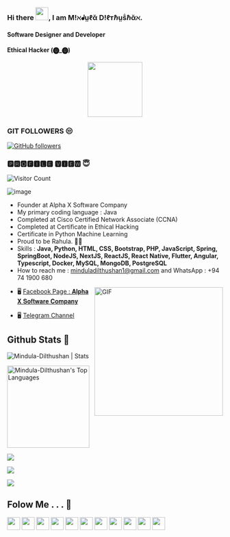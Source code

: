 <!--
**Mindula-Dilthushan/Mindula-Dilthushan** is a ✨ _special_ ✨ repository because its `README.md` (this file) appears on your GitHub profile.

Here are some ideas to get you started:

- 🔭 I’m currently working on ...
- 🌱 I’m currently learning ...
- 👯 I’m looking to collaborate on ...
- 🤔 I’m looking for help with ...
- 💬 Ask me about ...
- 📫 How to reach me: ...
- 😄 Pronouns: ...
- ⚡ Fun fact: ...
-->


### Hi there <img src="https://github.com/Mindula-Dilthushan/Mindula-Dilthushan/blob/master/asserts/hi.gif" width="30px">, I am M!ℵᖱṳℓᾰ D!ℓтℏṳṧℏᾰℵ.
#### Software Designer and Developer 
#### Ethical Hacker    (⓿_⓿)

<p align="center">
  <img align="center" width="128" height="128" src="https://github.com/Mindula-Dilthushan/Mindula-Dilthushan/blob/master/asserts/EH%20icon.png">
</p>


[comment]: <> (![image align="right"]&#40;https://github.com/Mindula-Dilthushan/Mindula-Dilthushan/blob/master/asserts/EH%20icon.png&#41;)


### GIT FOLLOWERS 😒
[![GitHub followers](https://img.shields.io/github/followers/Mindula-Dilthushan.svg?style=social&label=Follow&maxAge=2592000)](https://github.com/Mindula-Dilthushan?tab=followers)

### 🅿🆁🅾🅵🅸🅻🅴 🆅🅸🅴🆆 😇
![Visitor Count](https://profile-counter.glitch.me/{Mindula-Dilthushan}/count.svg)


![image](https://github.com/Mindula-Dilthushan/Mindula-Dilthushan/blob/master/asserts/15.jpg)


- Founder at Alpha X Software Company
- My primary coding language : Java
- Completed at Cisco Certified Network Associate (CCNA)
- Completed at Certificate in Ethical Hacking
- Certificate in Python Machine Learning
- Proud to be Rahula. 💙🧡
- Skills : **Java, Python, HTML, CSS, Bootstrap, PHP, JavaScript, Spring, SpringBoot, NodeJS, NextJS, ReactJS, React Native, Flutter, Angular, Typescript, Docker, MySQL, MongoDB, PostgreSQL**
- How to reach me : minduladilthushan1@gmail.com and WhatsApp : +94 74 1900 680

<img align="right" alt="GIF" src="https://github.com/Mindula-Dilthushan/Mindula-Dilthushan/blob/master/asserts/image.gif?raw=true" width="300" height="300" />

- 🖥 [Facebook Page : 𝐀𝐥𝐩𝐡𝐚 𝐗 𝐒𝐨𝐟𝐭𝐰𝐚𝐫𝐞 𝐂𝐨𝐦𝐩𝐚𝐧𝐲](https://www.facebook.com/minduladilthushan/?ref=pages_you_manage)

- 🖥 [Telegram Channel](https://t.me/alphaxcompany)

## Github Stats 🧐

<p align="left"> <img src="https://github-readme-stats.vercel.app/api?username=Mindula-Dilthushan&show_icons=true&theme=gotham" alt="Mindula-Dilthushan | Stats" />

[comment]: <> (<p align="left"> <img src="https://github-readme-stats.vercel.app/api/top-langs/?username=Mindula-Dilthushan&langs_count=5&theme=gotham" alt="Mindula-Dilthushan | My GitHub Language Stats" />)

<p align="left"> <a href="https://github.com/Mindula-Dilthushan/github-readme-stats"><img alt="Mindula-Dilthushan's Top Languages" src="https://github-readme-stats.vercel.app/api/top-langs/?username=Mindula-Dilthushan&langs_count=8&layout=compact&theme=gotham&hide_border=true&bg_color=1F222E&title_color=F85D7F&icon_color=F8D866&hide=Jupyter%20Notebook" height="192px"/></a> </p>

![](https://github-profile-summary-cards.vercel.app/api/cards/profile-details?username=Mindula-Dilthushan&theme=monokai)

![](https://github-profile-summary-cards.vercel.app/api/cards/stats?username=Mindula-Dilthushan&theme=monokai)

[![](https://github-readme-streak-stats.herokuapp.com?user=Mindula-Dilthushan&theme=soft-green)](https://git.io/streak-stats)

[comment]: <> ([![Mindula's github activity graph]&#40;https://activity-graph.herokuapp.com/graph?username=Mindula-Dilthushan&theme=dracula&#41;]&#40;https://github.com/Mindula-Dilthushan/github-readme-activity-graph&#41;)



## Folow Me . . . 🤪

[<img height="30" src = "https://img.shields.io/badge/linkedin-blue.svg?&style=for-the-badge&logo=linkedin&logoColor=white" />][LinkedIn]
[<img height="30" src = "https://img.shields.io/badge/Youtube-EA2027.svg?&style=for-the-badge&logo=Youtube&logoColor=white">][Youtube] 
[<img height="30" src = "https://img.shields.io/badge/Facebook-0652DD.svg?&style=for-the-badge&logo=facebook&logoColor=white">][Facebook]
[<img height="30" src = "https://img.shields.io/badge/Whatsapp-%27ae60.svg?&style=for-the-badge&logo=WhatsApp&logoColor=white">][WhatsApp]
[<img height="30" src = "https://img.shields.io/badge/twitter-1e90ff.svg?&style=for-the-badge&logo=twitter&logoColor=white">][Twitter]
[<img height="30" src = "https://img.shields.io/badge/instragram-ef5777.svg?&style=for-the-badge&logo=instagram&logoColor=white">][Instragram]
[<img height="30" src = "https://img.shields.io/badge/tumblr-7158e2.svg?&style=for-the-badge&logo=tumblr&logoColor=white">][Tumblr]
[<img height="30" src = "https://img.shields.io/badge/reddit-fa8231.svg?&style=for-the-badge&logo=reddit&logoColor=white">][Reddit]
[<img height="30" src = "https://img.shields.io/badge/telegram-2d98da.svg?&style=for-the-badge&logo=telegram&logoColor=white">][Telegram]
[<img height="30" src = "https://img.shields.io/badge/Dribbble-ef5777.svg?&style=for-the-badge&logo=Dribble&logoColor=white">][Dribble]
[<img height="30" src = "https://img.shields.io/badge/DEV%20Community-2f3640.svg?&style=for-the-badge&logo=Dev_Community&logoColor=white">][Dev_Community]






[linkedin]: https://www.linkedin.com/in/mindula-dilthushan-081a11185/
[Youtube]: https://www.youtube.com/channel/UCJL3S9dlNvlSi_QhBTCUiRQ?disable_polymer=true
[Facebook]: https://www.facebook.com/minduladilthushan.manamperi
[WhatsApp]: https://wa.me/0741900680
[Twitter]: https://twitter.com/MindulaDilthus8
[Instragram]: https://www.instagram.com/mindula_dilthushan/
[Tumblr]:https://www.tumblr.com/dashboard
[Reddit]:https://www.reddit.com/user/Loose_Essay9560
[Telegram]:https://t.me/alphaxcompany
[Dribble]:https://dribbble.com/minduladilthushan
[Dev_Community]:https://dev.to/minduladilthushan




